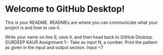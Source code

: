 # Welcome to GitHub Desktop!

This is your README. READMEs are where you can communicate what your project is and how to use it.

Write your name on line 6, save it, and then head back to GitHub Desktop.
GURDEEP KAUR
Assignment 1:- Take as input N, a number. Print the pattern as given in the input and output section. Input =7 